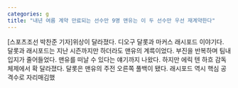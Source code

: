 ```yaml
---
categories: g
title: "내년 여름 계약 만료되는 선수만 9명 맨유는 이 두 선수만 우선 재계약한다"
---
```

[스포츠조선 박찬준 기자]위상이 달라졌다. 디오구 달롯과 마커스 래시포드 이야기다. 달롯과 래시포드는 지난 시즌까지만 하더라도 맨유의 계륵이었다. 부진을 반복하며 팀내 입지가 줄어들었다. 맨유를 떠날 수 있다는 얘기까지 나왔다. 하지만 에릭 텐 하흐 감독 체제에서 확 달라졌다. 달롯은 맨유의 주전 오른쪽 풀백이 됐다. 래시포드 역시 핵심 공격수로 자리매김했